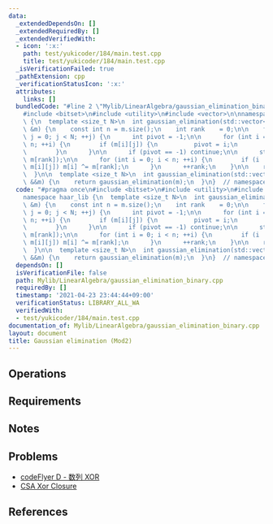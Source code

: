 ```yaml
---
data:
  _extendedDependsOn: []
  _extendedRequiredBy: []
  _extendedVerifiedWith:
  - icon: ':x:'
    path: test/yukicoder/184/main.test.cpp
    title: test/yukicoder/184/main.test.cpp
  _isVerificationFailed: true
  _pathExtension: cpp
  _verificationStatusIcon: ':x:'
  attributes:
    links: []
  bundledCode: "#line 2 \"Mylib/LinearAlgebra/gaussian_elimination_binary.cpp\"\n\
    #include <bitset>\n#include <utility>\n#include <vector>\n\nnamespace haar_lib\
    \ {\n  template <size_t N>\n  int gaussian_elimination(std::vector<std::bitset<N>>\
    \ &m) {\n    const int n = m.size();\n    int rank    = 0;\n\n    for (size_t\
    \ j = 0; j < N; ++j) {\n      int pivot = -1;\n\n      for (int i = rank; i <\
    \ n; ++i) {\n        if (m[i][j]) {\n          pivot = i;\n          break;\n\
    \        }\n      }\n\n      if (pivot == -1) continue;\n\n      std::swap(m[pivot],\
    \ m[rank]);\n\n      for (int i = 0; i < n; ++i) {\n        if (i != rank and\
    \ m[i][j]) m[i] ^= m[rank];\n      }\n      ++rank;\n    }\n\n    return rank;\n\
    \  }\n\n  template <size_t N>\n  int gaussian_elimination(std::vector<std::bitset<N>>\
    \ &&m) {\n    return gaussian_elimination(m);\n  }\n}  // namespace haar_lib\n"
  code: "#pragma once\n#include <bitset>\n#include <utility>\n#include <vector>\n\n\
    namespace haar_lib {\n  template <size_t N>\n  int gaussian_elimination(std::vector<std::bitset<N>>\
    \ &m) {\n    const int n = m.size();\n    int rank    = 0;\n\n    for (size_t\
    \ j = 0; j < N; ++j) {\n      int pivot = -1;\n\n      for (int i = rank; i <\
    \ n; ++i) {\n        if (m[i][j]) {\n          pivot = i;\n          break;\n\
    \        }\n      }\n\n      if (pivot == -1) continue;\n\n      std::swap(m[pivot],\
    \ m[rank]);\n\n      for (int i = 0; i < n; ++i) {\n        if (i != rank and\
    \ m[i][j]) m[i] ^= m[rank];\n      }\n      ++rank;\n    }\n\n    return rank;\n\
    \  }\n\n  template <size_t N>\n  int gaussian_elimination(std::vector<std::bitset<N>>\
    \ &&m) {\n    return gaussian_elimination(m);\n  }\n}  // namespace haar_lib\n"
  dependsOn: []
  isVerificationFile: false
  path: Mylib/LinearAlgebra/gaussian_elimination_binary.cpp
  requiredBy: []
  timestamp: '2021-04-23 23:44:44+09:00'
  verificationStatus: LIBRARY_ALL_WA
  verifiedWith:
  - test/yukicoder/184/main.test.cpp
documentation_of: Mylib/LinearAlgebra/gaussian_elimination_binary.cpp
layout: document
title: Gaussian elimination (Mod2)
---
```


## Operations

## Requirements

## Notes

## Problems

- [codeFlyer D - 数列 XOR](https://atcoder.jp/contests/bitflyer2018-final-open/tasks/bitflyer2018_final_d)
- [CSA Xor Closure](https://csacademy.com/contest/archive/task/xor-closure/)

## References

